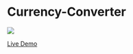 # Currency-Converter

<img src="./img/currency-converter.jpg"/>

<a href="https://sayan-ghosh.github.io/Currency-Converter/"> Live Demo </a>
